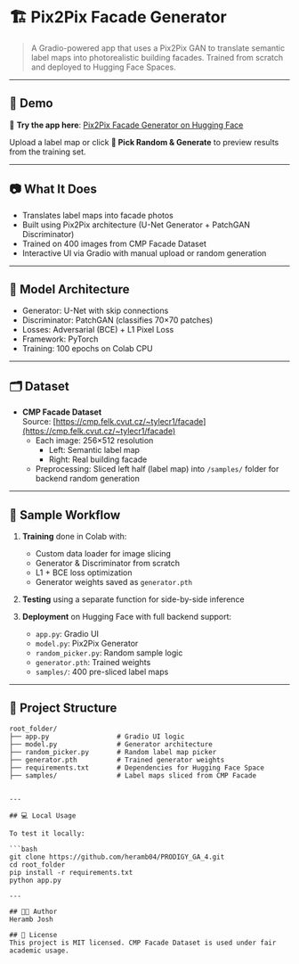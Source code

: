# 🏗️ Pix2Pix Facade Generator

> A Gradio-powered app that uses a Pix2Pix GAN to translate semantic label maps into photorealistic building facades. Trained from scratch and deployed to Hugging Face Spaces.

---

## 🚀 Demo

🎯 **Try the app here**: [Pix2Pix Facade Generator on Hugging Face](https://huggingface.co/spaces/heramb04/Pix2Pix_Shuffler)

Upload a label map or click **🎲 Pick Random & Generate** to preview results from the training set.

---

## 📷 What It Does

- Translates label maps into facade photos  
- Built using Pix2Pix architecture (U-Net Generator + PatchGAN Discriminator)  
- Trained on 400 images from CMP Facade Dataset  
- Interactive UI via Gradio with manual upload or random generation  

---

## 🧠 Model Architecture

- Generator: U-Net with skip connections  
- Discriminator: PatchGAN (classifies 70×70 patches)  
- Losses: Adversarial (BCE) + L1 Pixel Loss  
- Framework: PyTorch  
- Training: 100 epochs on Colab CPU  

---

## 🗂️ Dataset

- **CMP Facade Dataset**  
  Source: [https://cmp.felk.cvut.cz/~tylecr1/facade](https://cmp.felk.cvut.cz/~tylecr1/facade)  
  - Each image: 256×512 resolution  
    - Left: Semantic label map  
    - Right: Real building facade  
  - Preprocessing: Sliced left half (label map) into `/samples/` folder for backend random generation

---

## 🧪 Sample Workflow

1. **Training** done in Colab with:
   - Custom data loader for image slicing  
   - Generator & Discriminator from scratch  
   - L1 + BCE loss optimization  
   - Generator weights saved as `generator.pth`

2. **Testing** using a separate function for side-by-side inference

3. **Deployment** on Hugging Face with full backend support:
   - `app.py`: Gradio UI  
   - `model.py`: Pix2Pix Generator  
   - `random_picker.py`: Random sample logic  
   - `generator.pth`: Trained weights  
   - `samples/`: 400 pre-sliced label maps

---

## 📁 Project Structure
```
root_folder/ 
├── app.py                 # Gradio UI logic 
├── model.py               # Generator architecture 
├── random_picker.py       # Random label map picker 
├── generator.pth          # Trained generator weights 
├── requirements.txt       # Dependencies for Hugging Face Space 
├── samples/               # Label maps sliced from CMP Facade


---

## 💻 Local Usage

To test it locally:

```bash
git clone https://github.com/heramb04/PRODIGY_GA_4.git
cd root_folder
pip install -r requirements.txt
python app.py

---

## 👨‍💻 Author
Heramb Josh

## 📜 License
This project is MIT licensed. CMP Facade Dataset is used under fair academic usage.

